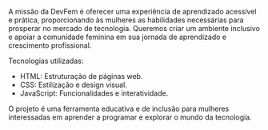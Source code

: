A missão da DevFem é oferecer uma experiência de aprendizado acessível e prática, proporcionando às mulheres as habilidades necessárias para prosperar no mercado de tecnologia. Queremos criar um ambiente inclusivo e apoiar a comunidade feminina em sua jornada de aprendizado e crescimento profissional.

Tecnologias utilizadas:

- HTML: Estruturação de páginas web.
- CSS: Estilização e design visual.
- JavaScript: Funcionalidades e interatividade.

O projeto é uma ferramenta educativa e de inclusão para mulheres interessadas em aprender a programar e explorar o mundo da tecnologia.
